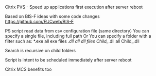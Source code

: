 Citrix PVS - Speed up applications first execution after server reboot

Based on BIS-F ideas with some code changes
https://github.com/EUCweb/BIS-F

PS script read data from csv configuration file (same directory)
You can specify a single file, including full path
Or
You can specify a folder with a filter such as:
*.exe           all exe files
*.dll           all dll files
Child_*.dll     all Child_<something>.dll

Search is recursive on child folders

Script is intent to be scheduled immediately after server reboot

Citrix MCS benefits too

